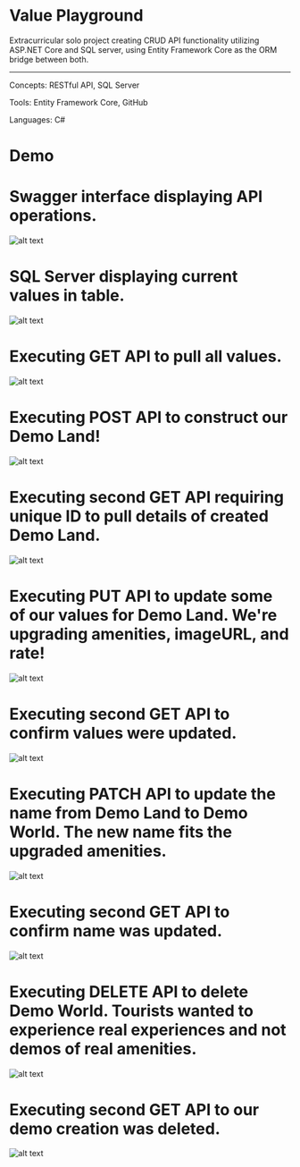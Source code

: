 # Value Playground

Extracurricular solo project creating CRUD API functionality utilizing ASP.NET Core and SQL server, using Entity Framework Core as the ORM bridge between both.
 
-----------------------------------------------------------------------------------------------  

Concepts: RESTful API, SQL Server

Tools: Entity Framework Core, GitHub

Languages: C#

# Demo
# Swagger interface displaying API operations.
![alt text](https://imgur.com/yDJukgI)

# SQL Server displaying current values in table.
![alt text](https://imgur.com/CyLGkK0)

# Executing GET API to pull all values.
![alt text](https://imgur.com/WxYF47p)

# Executing POST API to construct our Demo Land!
![alt text](https://imgur.com/MN0TTx3)

# Executing second GET API requiring unique ID to pull details of created Demo Land.
![alt text](https://imgur.com/cMDXXrK)

# Executing PUT API to update some of our values for Demo Land. We're upgrading amenities, imageURL, and rate!
![alt text](https://imgur.com/8SqrRIF)

# Executing second GET API to confirm values were updated.
![alt text](https://imgur.com/p6wjfha)

# Executing PATCH API to update the name from Demo Land to Demo World. The new name fits the upgraded amenities.
![alt text](https://imgur.com/qoXKgv2)

# Executing second GET API to confirm name was updated.
![alt text](https://imgur.com/4Md2SEi)

# Executing DELETE API to delete Demo World. Tourists wanted to experience real experiences and not demos of real amenities.
![alt text](https://imgur.com/QHgdeOj)

# Executing second GET API to our demo creation was deleted.
![alt text](https://imgur.com/SiY8bvH)
